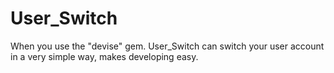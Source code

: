 User_Switch
===========

When you use the "devise" gem. User_Switch can switch your user account in a very simple way, makes developing easy.

